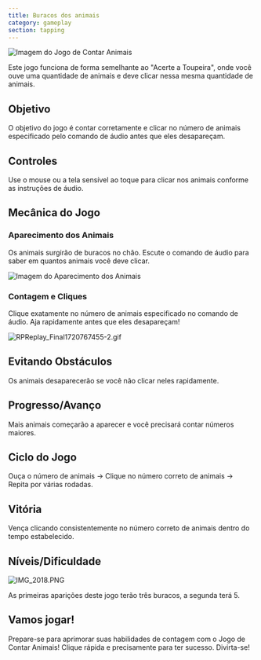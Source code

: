 ```yaml
---
title: Buracos dos animais
category: gameplay
section: tapping
---
```

![Imagem do Jogo de Contar Animais](https://help.studycat.com/hc/article_attachments/34829163309209)

Este jogo funciona de forma semelhante ao "Acerte a Toupeira", onde você ouve uma quantidade de animais e deve clicar nessa mesma quantidade de animais.

## Objetivo

O objetivo do jogo é contar corretamente e clicar no número de animais especificado pelo comando de áudio antes que eles desapareçam.

## Controles

Use o mouse ou a tela sensível ao toque para clicar nos animais conforme as instruções de áudio.

## Mecânica do Jogo

### Aparecimento dos Animais

Os animais surgirão de buracos no chão. Escute o comando de áudio para saber em quantos animais você deve clicar.

![Imagem do Aparecimento dos Animais](https://help.studycat.com/hc/article_attachments/34829163315225)

### Contagem e Cliques

Clique exatamente no número de animais especificado no comando de áudio. Aja rapidamente antes que eles desapareçam!

![RPReplay_Final1720767455-2.gif](https://help.studycat.com/hc/article_attachments/34975029772825)

## Evitando Obstáculos

Os animais desaparecerão se você não clicar neles rapidamente.

## Progresso/Avanço

Mais animais começarão a aparecer e você precisará contar números maiores.

## Ciclo do Jogo

Ouça o número de animais -> Clique no número correto de animais -> Repita por várias rodadas.

## Vitória

Vença clicando consistentemente no número correto de animais dentro do tempo estabelecido.

## Níveis/Dificuldade

![IMG_2018.PNG](https://help.studycat.com/hc/article_attachments/34829163311897)

As primeiras aparições deste jogo terão três buracos, a segunda terá 5.

## Vamos jogar!

Prepare-se para aprimorar suas habilidades de contagem com o Jogo de Contar Animais! Clique rápida e precisamente para ter sucesso. Divirta-se!